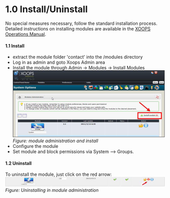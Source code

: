 # 1.0 Install/Uninstall

No special measures necessary, follow the standard installation process. 
Detailed instructions on installing modules are available in the [XOOPS Operations Manual](http://goo.gl/adT2i).

#### 1.1 Install
* extract the module folder 'contact' into the /modules directory
* Log in as admin and goto Xoops Admin area
* Install the module through Admin -> Modules -> Install Modules
![Installation](../assets/1_install.PNG)
*Figure: module administration and install*
* Configure the module 
* Set module and block permissions via System --> Groups.

#### 1.2 Uninstall
 To uninstall the module, just click on the red arrow:
![Uninstall](../assets/1_uninstall.PNG)
*Figure: Uninstalling in module administration*
